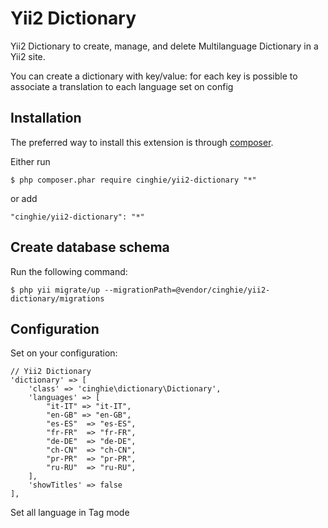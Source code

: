 # Yii2 Dictionary
Yii2 Dictionary to create, manage, and delete Multilanguage Dictionary in a Yii2 site.

You can create a dictionary with key/value: for each key is possible to associate a translation to each language set on config

Installation
-----------------

The preferred way to install this extension is through [composer](http://getcomposer.org/download/).

Either run

```
$ php composer.phar require cinghie/yii2-dictionary "*"
```

or add

```
"cinghie/yii2-dictionary": "*"
```

Create database schema
-----------------

Run the following command:

```
$ php yii migrate/up --migrationPath=@vendor/cinghie/yii2-dictionary/migrations
```

Configuration
-----------------

Set on your configuration:

```
// Yii2 Dictionary
'dictionary' => [
	'class' => 'cinghie\dictionary\Dictionary',
	'languages' => [
		"it-IT" => "it-IT",
		"en-GB" => "en-GB",
		"es-ES"  => "es-ES",
		"fr-FR"  => "fr-FR",
		"de-DE"  => "de-DE",
		"ch-CN"  => "ch-CN",
		"pr-PR"  => "pr-PR",
		"ru-RU"  => "ru-RU",
	],
	'showTitles' => false
],
```

Set all language in Tag mode